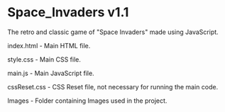# Space_Invaders v1.1

The retro and classic game of "Space Invaders" made using JavaScript.

index.html - Main HTML file.

style.css - Main CSS file.

main.js - Main JavaScript file.

cssReset.css - CSS Reset file, not necessary for running the main code.

Images - Folder containing Images used in the project.